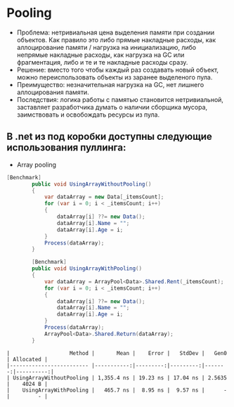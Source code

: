 # Pooling
- Проблема: нетривиальная цена выделения памяти при создании объектов. Как правило это либо прямые накладные расходы, как аллоцирование памяти / нагрузка на инициализацию, либо непрямые накладные расходы, как нагрузка на GC или фрагментация, либо и те и те накладные расходы сразу.
- Решение: вместо того чтобы каждый раз создавать новый объект, можно переиспользовать объекты из заранее выделеного пула. 
- Преимущество: незначительная нагрузка на GC, нет лишнего аллоцирования памяти. 
- Последствия: логика работы с памятью становится нетривиальной, заставляет разработчика думать о наличии сборщика мусора, заимствовать и освобождать ресурсы из пула.

## В .net из под коробки доступны следующие использования пуллинга:
- Array pooling

```c#
[Benchmark]
        public void UsingArrayWithoutPooling()
        {
            var dataArray = new Data[_itemsCount];
            for (var i = 0; i < _itemsCount; i++)
            {
                dataArray[i] ??= new Data();
                dataArray[i].Name = "";
                dataArray[i].Age = i;
            }
            Process(dataArray);
        }

        [Benchmark]
        public void UsingArrayWithPooling()
        {
            var dataArray = ArrayPool<Data>.Shared.Rent(_itemsCount);
            for (var i = 0; i < _itemsCount; i++)
            {
                dataArray[i] ??= new Data();
                dataArray[i].Name = "";
                dataArray[i].Age = i;
            }
            Process(dataArray);
            ArrayPool<Data>.Shared.Return(dataArray);
        }
```

```
|                   Method |       Mean |    Error |   StdDev |   Gen0 | Allocated |
|------------------------- |-----------:|---------:|---------:|-------:|----------:|
| UsingArrayWithoutPooling | 1,355.4 ns | 19.23 ns | 17.04 ns | 2.5635 |    4024 B |
|    UsingArrayWithPooling |   465.7 ns |  8.95 ns |  9.57 ns |      - |         - |
```